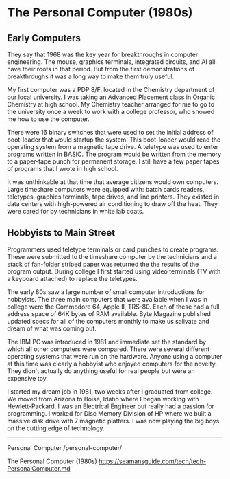 # The Personal Computer (1980s)

## Early Computers

They say that 1968 was the key year for breakthroughs in computer engineering. The mouse, graphics terminals, integrated circuits, and AI all have their roots in that period. But from the first demonstrations of breakthroughs it was a long way to make them truly useful.

My first computer was a PDP 8/F, located in the Chemistry department of our local university. I was taking an Advanced Placement class in Organic Chemistry at high school. My Chemistry teacher arranged for me to go to the university once a week to work with a college professor, who showed me how to use the computer.

There were 16 binary switches that were used to set the initial address of boot-loader that would startup the system. This boot-loader would read the operating system from a magnetic tape drive. A teletype was used to enter programs written in BASIC. The program would be written from the memory to a paper-tape punch for permanent storage. I still have a few paper tapes of programs that I wrote in high school.

It was unthinkable at that time that average citizens would own computers. Large timeshare computers were equipped with: batch cards readers, teletypes, graphics terminals, tape drives, and line printers. They existed in data centers with high-powered air conditioning to draw off the heat. They were cared for by technicians in white lab coats.


## Hobbyists to Main Street

Programmers used teletype terminals or card punches to create programs. These were submitted to the timeshare computer by the technicians and a stack of fan-folder striped paper was returned the the results of the program output. During college I first started using video terminals (TV with a keyboard attached) to replace the teletypes.

The early 80s saw a large number of small computer introductions for hobbyists. The three main computers that were available when I was in college were the Commodore 64, Apple II, TRS-80. Each of these had a full address space of 64K bytes of RAM available. Byte Magazine published updated specs for all of the computers monthly to make us salivate and dream of what was coming out.

The IBM PC was introduced in 1981 and immediate set the standard by which all other computers were compared. There were several different operating systems that were run on the hardware. Anyone using a computer at this time was clearly a hobbyist who enjoyed computers for the novelty. They didn't actually do anything useful for real people but were an expensive toy.

I started my dream job in 1981, two weeks after I graduated from college. We moved from Arizona to Boise, Idaho where I began working with Hewlett-Packard. I was an Electrical Engineer but really had a passion for programming. I worked for Disc Memory Division of HP where we built a massive disk drive with 7 magnetic platters. I was now playing the big boys on the cutting edge of technology.

---

Personal Computer
/personal-computer/


The Personal Computer (1980s)
https://seamansguide.com/tech/tech-PersonalComputer.md


